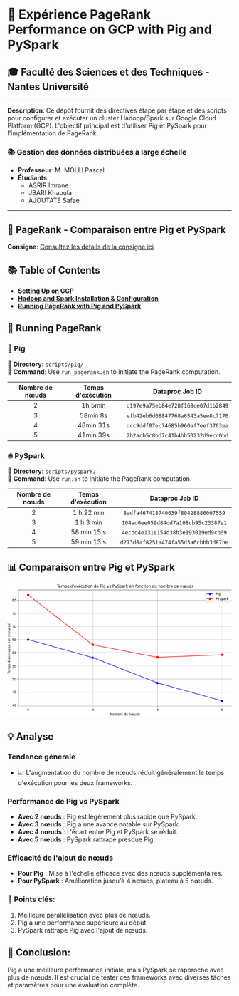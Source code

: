 # 🚀 Expérience PageRank Performance on GCP with Pig and PySpark

## 🎓 Faculté des Sciences et des Techniques - Nantes Université

---

**Description**: Ce dépôt fournit des directives étape par étape et des scripts pour configurer et exécuter un cluster Hadoop/Spark sur Google Cloud Platform (GCP). L'objectif principal est d'utiliser Pig et PySpark pour l'implémentation de PageRank.

### 📚 Gestion des données distribuées à large échelle

- **Professeur**: M. MOLLI Pascal  
- **Étudiants**:
  - ASRIR Imrane
  - JBARI Khaoula
  - AJOUTATE Safae

---

## 📘 PageRank - Comparaison entre Pig et PySpark  

**Consigne**: [Consultez les détails de la consigne ici](https://madoc.univ-nantes.fr/mod/assign/view.php?id=1523335)


## 📚 Table of Contents
- [**Setting Up on GCP**](./setup/gcp_setup.md)
- [**Hadoop and Spark Installation & Configuration**](./setup/hadoop_spark_setup.md)
- [**Running PageRank with Pig and PySpark**](#running-pagerank)



## 🚀 Running PageRank

### 🐖 Pig

📁 **Directory**: `scripts/pig/`   
🔧 **Command**: Use `run_pagerank.sh` to initiate the PageRank computation.

| Nombre de nœuds | Temps d'exécution | Dataproc Job ID |
|:---------------:|:-----------------:|:---------------:|
| 2               | 1h 5min           | `d197e9a75eb84e728f168ce07d1b2849` |
| 3               | 58min 8s          | `efb42eb6d08847768a6543a5ee8c7176` |
| 4               | 48min 31s         | `dcc9ddf87ec74685b960af7eef3763ea` |
| 5               | 41min 39s         | `2b2acb5c8bd7c41b4bb50232d9ecc0bd` |

### 🔥 PySpark
📁 **Directory**: `scripts/pyspark/`   
🔧 **Command**: Use `run.sh` to initiate the PageRank computation.

| Nombre de nœuds | Temps d'exécution | Dataproc Job ID |
|:---------------:|:-----------------:|:---------------:|
| 2               | 1 h 22 min        | `8adfa467418740639f80428886007559` |
| 3               | 1 h 3 min         | `104ad0ee059d84dd7a108cb95c23387e1` |
| 4               | 58 min 15 s       | `4ecdd4e131e154d38b3e193019ed9cb09` |
| 5               | 59 min 13 s       | `d273d8af8251a474fa55d3a6cbbb3d87be` |

## 📊 Comparaison entre Pig et PySpark

![Comparaison Pig vs PySpark](./graph/trinket_plot.png)

## 💡 Analyse

### Tendance générale
- 📈 L'augmentation du nombre de nœuds réduit généralement le temps d'exécution pour les deux frameworks.

### Performance de Pig vs PySpark
- **Avec 2 nœuds** : Pig est légèrement plus rapide que PySpark.
- **Avec 3 nœuds** : Pig a une avance notable sur PySpark.
- **Avec 4 nœuds** : L'écart entre Pig et PySpark se réduit.
- **Avec 5 nœuds** : PySpark rattrape presque Pig.

### Efficacité de l'ajout de nœuds
- **Pour Pig** : Mise à l'échelle efficace avec des nœuds supplémentaires.
- **Pour PySpark** : Amélioration jusqu'à 4 nœuds, plateau à 5 nœuds.

### 📍 Points clés:
1. Meilleure parallélisation avec plus de nœuds.
2. Pig a une performance supérieure au début.
3. PySpark rattrape Pig avec l'ajout de nœuds.

## 🎯 Conclusion:

Pig a une meilleure performance initiale, mais PySpark se rapproche avec plus de nœuds. Il est crucial de tester ces frameworks avec diverses tâches et paramètres pour une évaluation complète.
